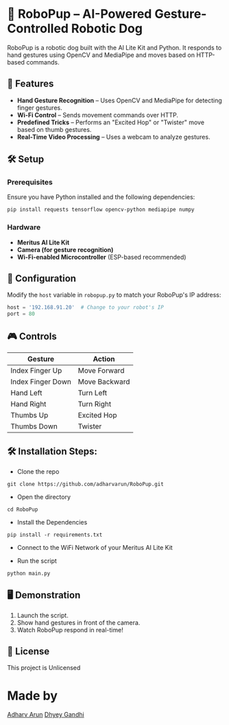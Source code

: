 # 🐶 RoboPup – AI-Powered Gesture-Controlled Robotic Dog

RoboPup is a robotic dog built with the AI Lite Kit and Python. It responds to hand gestures using OpenCV and MediaPipe and moves based on HTTP-based commands.

## 🚀 Features

- **Hand Gesture Recognition** – Uses OpenCV and MediaPipe for detecting finger gestures.
- **Wi-Fi Control** – Sends movement commands over HTTP.
- **Predefined Tricks** – Performs an "Excited Hop" or "Twister" move based on thumb gestures.
- **Real-Time Video Processing** – Uses a webcam to analyze gestures.

## 🛠️ Setup

### Prerequisites

Ensure you have Python installed and the following dependencies:

```bash
pip install requests tensorflow opencv-python mediapipe numpy
```

### Hardware

- **Meritus AI Lite Kit**
- **Camera (for gesture recognition)**
- **Wi-Fi-enabled Microcontroller** (ESP-based recommended)

## 🔧 Configuration

Modify the `host` variable in `robopup.py` to match your RoboPup's IP address:

```python
host = '192.168.91.20'  # Change to your robot's IP
port = 80
```

## 🎮 Controls

| Gesture         | Action       |
|---------------|------------|
| Index Finger Up | Move Forward |
| Index Finger Down | Move Backward |
| Hand Left | Turn Left |
| Hand Right | Turn Right |
| Thumbs Up | Excited Hop |
| Thumbs Down | Twister |

<h2>🛠️ Installation Steps:</h2>

- Clone the repo

```
git clone https://github.com/adharvarun/RoboPup.git
```

- Open the directory

```
cd RoboPup
```

- Install the Dependencies

```
pip install -r requirements.txt
```

- Connect to the WiFi Network of your Meritus AI Lite Kit

- Run the script

```
python main.py
```

## 🖥️ Demonstration

1. Launch the script.
2. Show hand gestures in front of the camera.
3. Watch RoboPup respond in real-time!

## 📜 License

This project is Unlicensed

# Made by
[Adharv Arun](github.com/adharvarun)
[Dhyey Gandhi](github.com/DhyeyARTW)
